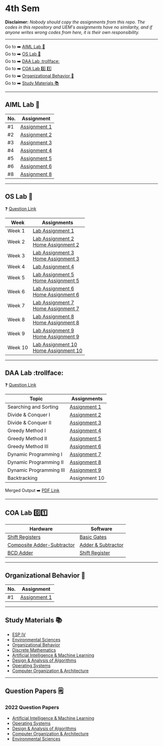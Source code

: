 # 4th Sem

**Disclaimer:** _Nobody should copy the assignments from this repo. The codes in this repository and UEM's assignments have no similarity, and if anyone writes wrong codes from here, it is their own responsibility._

---

Go to :arrow_right: [AIML Lab :brain:](#aiml-lab-brain) <br>
Go to :arrow_right: [OS Lab :penguin:](#os-lab-penguin) <br>
Go to :arrow_right: [DAA Lab :trollface:](#daa-lab-trollface) <br>
Go to :arrow_right: [COA Lab :zero: :one:](#coa-lab-zeroone) <br>
Go to :arrow_right: [Organizational Behavior :briefcase:](#organizational-behavior-briefcase) <br>
Go to :arrow_right: [Study Materials :books:](#study-materials-books)

---

## AIML Lab :brain:

| No. | Assignment                                   |
| --- | -------------------------------------------- |
| #1  | [Assignment 1](./AIML/assignment1/family.pl) |
| #2  | [Assignment 2](./AIML/assignment2)           |
| #3  | [Assignment 3](./AIML/assignment3)           |
| #4  | [Assignment 4](./AIML/assignment4)           |
| #5  | [Assignment 5](./AIML/assignment5)           |
| #6  | [Assignment 6](./AIML/assignment6/)          |
| #8  | [Assignment 8](./AIML/assignment8/)          |

---

## OS Lab :penguin:

:question: [Question Link](https://drive.google.com/file/d/15o1MAmkMAReHyUHMT7VpRWZTr7DARHP_/view?usp=drivesdk)

| Week    | Assignments                                                                                            |
| ------- | ------------------------------------------------------------------------------------------------------ |
| Week 1  | [Lab Assignment 1](./OS/assignment1/lab1.md)                                                           |
| Week 2  | [Lab Assignment 2](./OS/assignment2/lab2.md) <br> [Home Assignment 2](./OS/assignment2/home2.md)       |
| Week 3  | [Lab Assignment 3](./OS/assignment3/lab3.md) <br> [Home Assignment 3](./OS/assignment3/home3.md)       |
| Week 4  | [Lab Assignment 4](./OS/assignment4/lab4.md)                                                           |
| Week 5  | [Lab Assignment 5](./OS/assignment5/lab5.md) <br> [Home Assignment 5](./OS/assignment5/home5.md)       |
| Week 6  | [Lab Assignment 6](./OS/assignment6/lab6.md) <br> [Home Assignment 6](./OS/assignment6/home6.md)       |
| Week 7  | [Lab Assignment 7](./OS/assignment7/lab7.md) <br> [Home Assignment 7](./OS/assignment7/home7.md)       |
| Week 8  | [Lab Assignment 8](./OS/assignment8/lab8.md) <br> [Home Assignment 8](./OS/assignment8/home8.md)       |
| Week 9  | [Lab Assignment 9](./OS/assignment9/lab9.md) <br> [Home Assignment 9](./OS/assignment9/home9.md)       |
| Week 10 | [Lab Assignment 10](./OS/assignment10/lab10.md) <br> [Home Assignment 10](./OS/assignment10/home10.md) |

---

## DAA Lab :trollface:

:question: [Question Link](https://drive.google.com/file/d/1SKvDe8jgySiOxUjLt8G6e-yr7ajdNLxd/view?usp=share_link)

| Topic                   | Assignments                        |
| ----------------------- | ---------------------------------- |
| Searching and Sorting   | [Assignment 1](./DAA/assignment1/) |
| Divide & Conquer I      | [Assignment 2](./DAA/assignment2/) |
| Divide & Conquer II     | [Assignment 3](./DAA/assignment3/) |
| Greedy Method I         | [Assignment 4](./DAA/assignment4/) |
| Greedy Method II        | [Assignment 5](./DAA/assignment5/) |
| Greedy Method III       | [Assignment 6](./DAA/assignment6/) |
| Dynamic Programming I   | [Assignment 7](./DAA/assignment7/) |
| Dynamic Programming II  | [Assignment 8](./DAA/assignment8/) |
| Dynamic Programming III | [Assignment 9](./DAA/assignment9/) |
| Backtracking            | Assignment 10                      |

Merged Output :arrow_right: [PDF Link](https://drive.google.com/file/d/12cA2oswTGi0NzyMscfK0yCtGUTcZ5Ckl/view?usp=share_link)

---

## COA Lab :zero::one:

| Hardware                                                                                                            | Software                                      |
| ------------------------------------------------------------------------------------------------------------------- | --------------------------------------------- |
| [Shift Registers](https://drive.google.com/file/d/11cb8rPVw17eLTPiN5-_xJglYm9hL7dhI/view?usp=drivesdk)              | [Basic Gates](./COA/basic_gates/)             |
| [Composite Adder-Subtractor](https://drive.google.com/file/d/1BzE1bD-5IZCuFdgcreYjnneT7GK0JuEF/view?usp=share_link) | [Adder & Subtractor](./COA/adder_subtractor/) |
| [BCD Adder](https://drive.google.com/file/d/1zB5zx_1UpNkREYYA-fZOwQYxxq3CWdEM/view?usp=share_link)                  | [Shift Register](./COA/shift_registers/)      |

---

## Organizational Behavior :briefcase:

| No. | Assignment                                |
| --- | ----------------------------------------- |
| #1  | [Assignment 1](./OrgBehav/assignment1.md) |

---

## Study Materials :books:

- [ESP IV](https://drive.google.com/drive/folders/1vQo0cq_sHx6SghQjGW_YZTHeySxcNVHc?usp=share_link)
- [Environmental Sciences](https://drive.google.com/drive/folders/1-__DgfY-MwTaoyxFDN2RI1L8iHkRibsB?usp=share_link)
- [Organizational Behavior](https://drive.google.com/drive/folders/1lzAaGkzRAc3y58SlpB09CezFj___q_EY?usp=share_link)
- [Discrete Mathematics](https://drive.google.com/drive/folders/1oR7jzT5vrKZpYrcmbpDN1R5kwsJph-2t?usp=share_link)
- [Artificial Intelligence & Machine Learning](https://drive.google.com/drive/folders/1WktcDGmhf5h0XcEJI74aFnvt3LDQ0O8F?usp=share_link)
- [Design & Analysis of Algorithms](https://drive.google.com/drive/folders/1SyUtJOjIPBFJMwx8zJAZ0Xjaf6eRjApg?usp=share_link)
- [Operating Systems](https://drive.google.com/drive/folders/1AKfa7NIr2bvKNWT4vfEQ0G8k_XMRYuBz?usp=share_link)
- [Computer Organization & Architecture](https://drive.google.com/drive/folders/14RcEtJm0G15KSUN77ka43CKdoWzMCS8D?usp=share_link)

---

## Question Papers :spiral_notepad:

### 2022 Question Papers

- [Artificial Intelligence & Machine Learning](https://drive.google.com/file/d/1PAZRk6scgkrgVMzUuc8rrX3TQay-W16t/view?usp=share_link)
- [Operating Systems](https://drive.google.com/file/d/1PBHDMIeFz4Yav9oc8q-QZKwlbrBgB5KX/view?usp=share_link)
- [Design & Analysis of Algorithms](https://drive.google.com/file/d/1P72dpLaEm_opCp7M_CR8hWT94SpKSUqj/view?usp=share_link)
- [Computer Organization & Architecture](https://drive.google.com/file/d/1P0kJwWYellE_qxAGEWXmbJ-FPm7MtadI/view?usp=share_link)
- [Environmental Sciences](https://drive.google.com/file/d/1PD9L2BJlalxg-F3cTodKz4vsO1wvtvve/view?usp=share_link)
